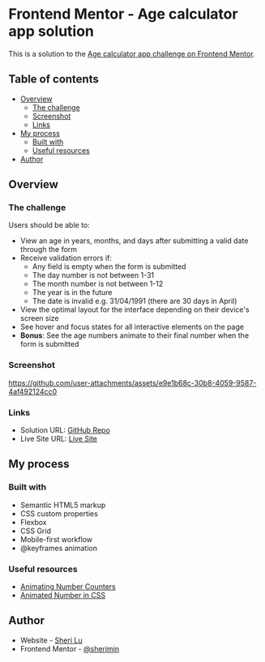 # Frontend Mentor - Age calculator app solution

This is a solution to the [Age calculator app challenge on Frontend Mentor](https://www.frontendmentor.io/challenges/age-calculator-app-dF9DFFpj-Q).

## Table of contents

- [Overview](#overview)
  - [The challenge](#the-challenge)
  - [Screenshot](#screenshot)
  - [Links](#links)
- [My process](#my-process)
  - [Built with](#built-with)
  - [Useful resources](#useful-resources)
- [Author](#author)

## Overview

### The challenge

Users should be able to:

- View an age in years, months, and days after submitting a valid date through the form
- Receive validation errors if:
  - Any field is empty when the form is submitted
  - The day number is not between 1-31
  - The month number is not between 1-12
  - The year is in the future
  - The date is invalid e.g. 31/04/1991 (there are 30 days in April)
- View the optimal layout for the interface depending on their device's screen size
- See hover and focus states for all interactive elements on the page
- **Bonus**: See the age numbers animate to their final number when the form is submitted

### Screenshot



https://github.com/user-attachments/assets/e9e1b68c-30b8-4059-9587-4af492124cc0



### Links

- Solution URL: [GitHub Repo](https://github.com/sherimin/age-calculator)
- Live Site URL: [Live Site](https://sherimin.github.io/age-calculator/)

## My process

### Built with

- Semantic HTML5 markup
- CSS custom properties
- Flexbox
- CSS Grid
- Mobile-first workflow
- @keyframes animation

### Useful resources

- [Animating Number Counters](https://css-tricks.com/animating-number-counters/)
- [Animated Number in CSS](https://codepen.io/CarterLi/pen/NWNJvPE)

## Author

- Website - [Sheri Lu](https://www.sherilu.com/)
- Frontend Mentor - [@sherimin](https://www.frontendmentor.io/profile/sherimin)
